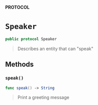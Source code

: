 **PROTOCOL**

# `Speaker`

```swift
public protocol Speaker
```

> Describes an entity that can "speak"

## Methods
### `speak()`

```swift
func speak() -> String
```

> Print a greeting message
